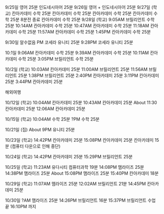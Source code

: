 9/25일
영어 25분
인도네시아어 25분
9/26일
영어 + 인도네시아어 25분
9/27일
(학교)
칸아카데미 수학 25분
칸아카데미 수학 25분
칸아카데미 수학 25분
칸아카데미 수학 25분 8분전 종료
칸아카데미 수학 25분
9/28일
(학교)
9:05AM 브릴리언트 수학 25분
10:14AM 칸아카데미 수학 25분
10:47AM 칸아카데미 수학 25분
11:18AM 칸아카데미 수학 25분
11:57AM 칸아카데미 수학 25분
1:45PM 칸아카데미 수학 25분

9/30일
알수없음 PM 코세라 유니티 25분
9:28PM 코세라 유니티 25분

10:1일 
9:06AM 칸아카데미 수학 25분
9:39AM 칸아카데미 수학 25분
10:11AM 칸아카데미 수학 25분
3:05PM 브릴리언트 수학 25분

10/2일
(학교)
10:03AM 칸아카데미 25분
11:00AM 브릴리언트 25분
11:56AM 브릴리언트 25분
1:38PM 브릴리언트 25분
2:40PM 칸아카데미 25분
3:11PM 칸아카데미 25분
3:44PM 칸아카데미 25분

해외여행

10/12일
(학교)
10:04AM 칸아카데미 25분
10:43AM 칸아카데미 25분
About 11:30 칸아카데미 25분
12:06AM 칸아카데미 25분

10/15일
(학교)
10:04AM 수학 25분
?PM 수학 25분

10/21일
(집)
About 9PM 유니티 25분

10/23일
(학교)
14:42PM 칸아카데미 25분
15:08PM 칸아카데미 25분
칸아카데미 15분 (컴퓨터 다운으로 인해 중단)

10/24일
(학교)
14:42PM 칸아카데미 25분
15:29PM 브릴리언트 25분

10/25일
(학교)
11:23AM 유다시티 컴퓨터과학 19분
14:08PM 맴라이즈 25분
14:38PM 맴라이즈 25분
About 15:08PM 맴라이즈 25분
15:40PM 칸아카데미 18분

10/29일
(학교)
11:07AM 맴라이즈 25분
12:02AM 브릴리언트 21분
14:45PM 칸아카데미 25분

10/30일
?AM 맴라이즈 25분
14:26PM 브릴리언트 16분
15:37PM 브릴리언트 수업 끝 16:10PM 까지
